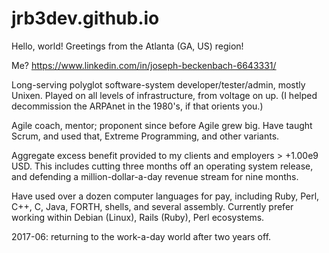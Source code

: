 # jrb3dev.github.io
Hello, world!
Greetings from the Atlanta (GA, US) region!

Me? <https://www.linkedin.com/in/joseph-beckenbach-6643331/>

Long-serving polyglot software-system developer/tester/admin, mostly Unixen.
Played on all levels of infrastructure, from voltage on up.
(I helped decommission the ARPAnet in the 1980's, if that orients you.)

Agile coach, mentor; proponent since before Agile grew big.
Have taught Scrum, and used that, Extreme Programming, and other variants.

Aggregate excess benefit provided to my clients and employers > +1.00e9 USD.
This includes cutting three months off an operating system release,
and defending a million-dollar-a-day revenue stream for nine months.

Have used over a dozen computer languages for pay,
including Ruby, Perl, C++, C, Java, FORTH, shells, and several assembly.
Currently prefer working within Debian (Linux), Rails (Ruby), Perl ecosystems.

2017-06:  returning to the work-a-day world after two years off.
